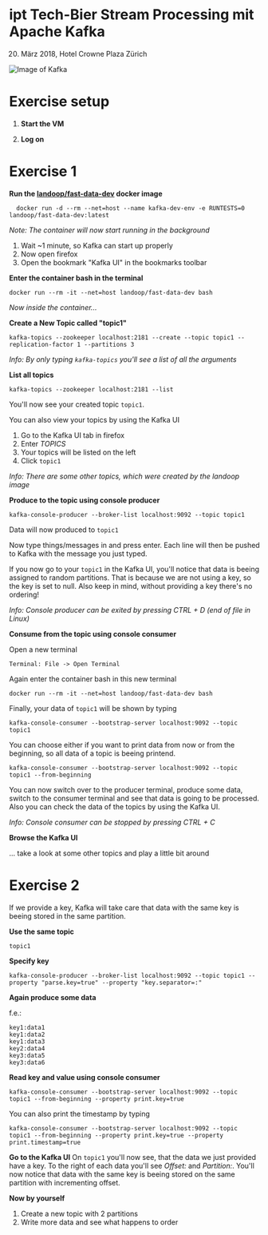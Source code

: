 # ipt Tech-Bier Stream Processing mit Apache Kafka
20. März 2018, Hotel Crowne Plaza Zürich



![Image of Kafka](https://www.codecentric.de/files/2015/12/logo.png)


# Exercise setup

1. **Start the VM**

2. **Log on**

# Exercise 1

**Run the [landoop/fast-data-dev](https://github.com/Landoop/fast-data-dev) docker image**

```
  docker run -d --rm --net=host --name kafka-dev-env -e RUNTESTS=0 landoop/fast-data-dev:latest
```
_Note: The container will now start running in the background_

1. Wait ~1 minute, so Kafka can start up properly
1. Now open firefox
1. Open the bookmark "Kafka UI" in the bookmarks toolbar

**Enter the container bash in the terminal**

```
docker run --rm -it --net=host landoop/fast-data-dev bash
```

_Now inside the container..._

**Create a New Topic called "topic1"**
```
kafka-topics --zookeeper localhost:2181 --create --topic topic1 --replication-factor 1 --partitions 3
```
_Info: By only typing `kafka-topics` you'll see a list of all the arguments_

**List all topics**
```
kafka-topics --zookeeper localhost:2181 --list
```
You'll now see your created topic `topic1`.

You can also view your topics by using the Kafka UI

1. Go to the Kafka UI tab in firefox 
1. Enter _TOPICS_
1. Your topics will be listed on the left
1. Click `topic1`

_Info: There are some other topics, which were created by the landoop image_

**Produce to the topic using console producer**
```
kafka-console-producer --broker-list localhost:9092 --topic topic1
```
Data will now produced to `topic1`

Now type things/messages in and press enter. Each line will then be pushed to Kafka with the message you just typed.

If you now go to your `topic1` in the Kafka UI, you'll notice that data is beeing assigned to random partitions. That is because we are not using a key, so the key is set to null. Also keep in mind, without providing a key there's no ordering!

_Info: Console producer can be exited by pressing CTRL + D (end of file in Linux)_

**Consume from the topic using console consumer**

Open a new terminal

`Terminal: File -> Open Terminal`

Again enter the container bash in this new terminal

```
docker run --rm -it --net=host landoop/fast-data-dev bash
```

Finally, your data of `topic1` will be shown by typing

```
kafka-console-consumer --bootstrap-server localhost:9092 --topic topic1
```

You can choose either if you want to print data from now or from the beginning, so all data of a topic is beeing printend.

```
kafka-console-consumer --bootstrap-server localhost:9092 --topic topic1 --from-beginning
```

You can now switch over to the producer terminal, produce some data, switch to the consumer terminal and see that data is going to be processed. Also you can check the data of the topics by using the Kafka UI.

_Info: Console consumer can be stopped by pressing CTRL + C_


**Browse the Kafka UI** 

... take a look at some other topics and play a little bit around 

# Exercise 2

If we provide a key, Kafka will take care that data with the same key is beeing stored in the same partition.

**Use the same topic**

`topic1`

**Specify key**

```
kafka-console-producer --broker-list localhost:9092 --topic topic1 --property "parse.key=true" --property "key.separator=:"
```

**Again produce some data**

f.e.:

```
key1:data1
key1:data2
key1:data3
key2:data4
key3:data5
key3:data6
```

**Read key and value using console consumer**


```
kafka-console-consumer --bootstrap-server localhost:9092 --topic topic1 --from-beginning --property print.key=true
```

You can also print the timestamp by typing

```
kafka-console-consumer --bootstrap-server localhost:9092 --topic topic1 --from-beginning --property print.key=true --property print.timestamp=true
```

**Go to the Kafka UI**
On `topic1` you'll now see, that the data we just provided have a key. To the right of each data you'll see _Offset:_ and _Partition:_. You'll now notice that data with the same key is beeing stored on the same partition with incrementing offset.

**Now by yourself**
1. Create a new topic with 2 partitions
2. Write more data and see what happens to order



